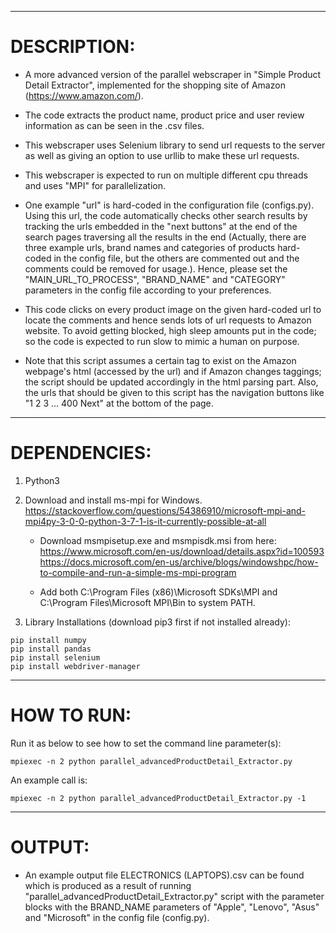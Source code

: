 ------------------------------
# DESCRIPTION:

- A more advanced version of the parallel webscraper in "Simple Product Detail Extractor", implemented for the shopping site of Amazon (https://www.amazon.com/).

- The code extracts the product name, product price and user review information as can be seen in the .csv files.

- This webscraper uses Selenium library to send url requests to the server as well as giving an option to use urllib to make these url requests.

- This webscraper is expected to run on multiple different cpu threads and uses "MPI" for parallelization.  

- One example "url" is hard-coded in the configuration file (configs.py). Using this url, the code automatically checks other search results by tracking the urls embedded in the "next buttons" at the end of the search pages traversing all the results in the end (Actually, there are three example urls, brand names and categories of products hard-coded in the config file, but the others are commented out and the comments could be removed for usage.). Hence, please set the "MAIN_URL_TO_PROCESS", "BRAND_NAME" and "CATEGORY" parameters in the config file according to your preferences.

- This code clicks on every product image on the given hard-coded url to locate the comments and hence sends lots of url requests to Amazon website. To avoid getting blocked, high sleep amounts put in the code; so the code is expected to run slow to mimic a human on purpose.

- Note that this script assumes a certain tag to exist on the Amazon webpage's html (accessed by the url) and if Amazon changes taggings; the script should be updated accordingly in the html parsing part. Also, the urls that should be given to this script has the navigation buttons like "1 2 3 ...   400 Next" at the bottom of the page. 

------------------------------
# DEPENDENCIES:

1) Python3

2) Download and install ms-mpi for Windows.
https://stackoverflow.com/questions/54386910/microsoft-mpi-and-mpi4py-3-0-0-python-3-7-1-is-it-currently-possible-at-all

   - Download msmpisetup.exe and msmpisdk.msi from here:
https://www.microsoft.com/en-us/download/details.aspx?id=100593
https://docs.microsoft.com/en-us/archive/blogs/windowshpc/how-to-compile-and-run-a-simple-ms-mpi-program

   - Add both C:\Program Files (x86)\Microsoft SDKs\MPI and C:\Program Files\Microsoft MPI\Bin to system PATH.

3) Library Installations (download pip3 first if not installed already):
```
pip install numpy
pip install pandas
pip install selenium
pip install webdriver-manager
```
------------------------------
# HOW TO RUN:
Run it as below to see how to set the command line parameter(s):
```
mpiexec -n 2 python parallel_advancedProductDetail_Extractor.py
```
An example call is:  
```
mpiexec -n 2 python parallel_advancedProductDetail_Extractor.py -1
```
------------------------------

# OUTPUT:  

- An example output file ELECTRONICS (LAPTOPS).csv can be found which is produced as a result of running "parallel_advancedProductDetail_Extractor.py" script with the parameter blocks with the BRAND_NAME parameters of "Apple", "Lenovo", "Asus" and "Microsoft" in the config file (config.py).